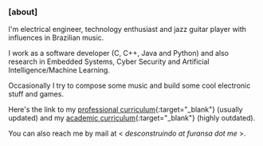 ### [about]
I'm electrical engineer, technology enthusiast and jazz guitar player with 
influences in Brazilian music.

I work as a software developer (C, C++, Java and Python) and also research in
Embedded Systems, Cyber Security and Artificial Intelligence/Machine Learning.

Occasionally I try to compose some music and build some cool electronic stuff and games.

Here's the link to my
[professional curriculum](https://www.linkedin.com/in/furansa){:target="_blank"}
(usually updated) and my
[academic curriculum](http://lattes.cnpq.br/3871219467239903){:target="_blank"}
(highly outdated).

You can also reach me by mail at < *desconstruindo at furansa dot me* >.

